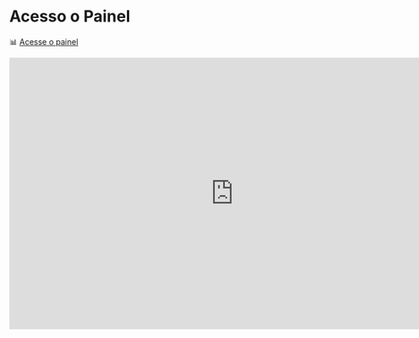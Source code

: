 # Acesso o Painel
📊 [Acesse o painel](https://app.powerbi.com/view?r=eyJrIjoiNjcwYmEyNWUtMTQwMC00M2U5LTkzOWUtNjRiMmFjNzcwMzA5IiwidCI6IjZkMDg4NjkwLTM0NjgtNDMwYy1iNjg2LWY5NGM0NzI5YWU0YiJ9)
<iframe title="Painel" width="800" height="486" src="https://app.powerbi.com/view?r=eyJrIjoiNjcwYmEyNWUtMTQwMC00M2U5LTkzOWUtNjRiMmFjNzcwMzA5IiwidCI6IjZkMDg4NjkwLTM0NjgtNDMwYy1iNjg2LWY5NGM0NzI5YWU0YiJ9" frameborder="0" allowFullScreen="true"></iframe>